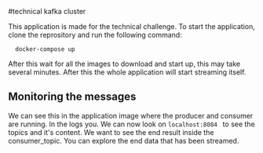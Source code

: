 
#technical kafka cluster

This application is made for the technical challenge.
To start the application, clone the reprository and run the following command:


```
  docker-compose up
```

After this wait for all the images to download and start up, this may take several minutes.
After this the whole application will start streaming itself.


## Monitoring the messages

We can see this in the application image where the producer and consumer are running.
In the logs you. We can now look on ```localhost:8084 ``` to see the topics and it's content.
We want to see the end result inside the consumer_topic. You can explore the end data that has been streamed.